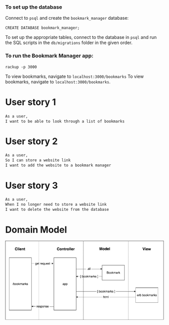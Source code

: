 ### To set up the database

Connect to `psql` and create the `bookmark_manager` database:

```
CREATE DATABASE bookmark_manager;
```

To set up the appropriate tables, connect to the database in `psql` and run the SQL scripts in the `db/migrations` folder in the given order.

### To run the Bookmark Manager app:

```
rackup -p 3000
```

To view bookmarks, navigate to `localhost:3000/bookmarks`
To view bookmarks, navigate to `localhost:3000/bookmarks`.


# User story 1

```
As a user,
I want to be able to look through a list of bookmarks
```

# User story 2

```
As a user,
So I can store a website link
I want to add the website to a bookmark manager
```

# User story 3

```
As a user,
When I no longer need to store a website link
I want to delete the website from the database
```


# Domain Model

![domain model](./public/images/bookmark_manager_1.png)
